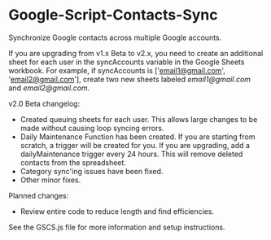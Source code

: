 # Google-Script-Contacts-Sync
Synchronize Google contacts across multiple Google accounts.

If you are upgrading from v1.x Beta to v2.x, you need to create an additional sheet for each user in the syncAccounts variable in the Google Sheets workbook.  For example, if syncAccounts is ['email1@gmail.com', 'email2@gmail.com'], create two new sheets labeled _email1@gmail.com_ and _email2@gmail.com_.

v2.0 Beta changelog:
- Created queuing sheets for each user.  This allows large changes to be made without causing loop syncing errors.
- Daily Maintenance Function has been created.  If you are starting from scratch, a trigger will be created for you.  If you are upgrading, add a dailyMaintenance trigger every 24 hours.  This will remove deleted contacts from the spreadsheet.
- Category sync'ing issues have been fixed.
- Other minor fixes.

Planned changes:
- Review entire code to reduce length and find efficiencies.

See the GSCS.js file for more information and setup instructions.
